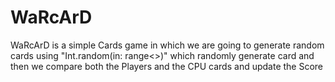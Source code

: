 # WaRcArD
WaRcArD is a simple Cards game in which we are going to generate  random cards using "Int.random(in: range&lt;>)" which randomly generate card  and then we compare both the Players and the CPU cards and update the Score 
